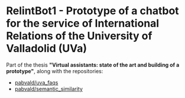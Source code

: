 # RelintBot1 - Prototype of a chatbot for the service of International Relations of the University of Valladolid (UVa)

Part of the thesis **"Virtual assistants: state of the art and building of a prototype"**, along with the repositories:

- [pabvald/uva_faqs](https://github.com/pabvald/uva_faqs)
- [pabvald/semantic_similarity](https://github.com/pabvald/semantic_similarity)

